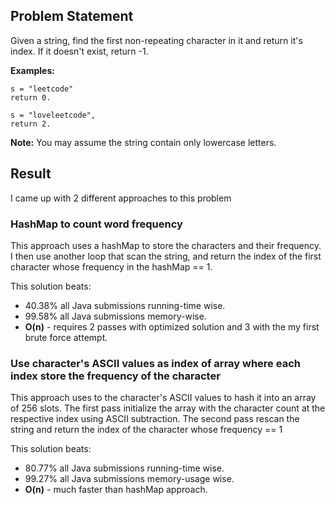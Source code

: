 ## Problem Statement

Given a string, find the first non-repeating character in it and return it's index. If it doesn't exist, return -1.

__Examples:__
```
s = "leetcode"
return 0.
```
```
s = "loveleetcode",
return 2.
```
__Note:__ You may assume the string contain only lowercase letters.

## Result
I came up with 2 different approaches to this problem

### HashMap to count word frequency
This approach uses a hashMap to store the characters and their frequency. I then use another loop that scan the string, and return the index of the first 
character whose frequency in the hashMap == 1.

This solution beats:
* 40.38% all Java submissions running-time wise.
* 99.58% all Java submissions memory-wise.
* __O(n)__ - requires 2 passes with optimized solution and 3 with the my first brute force attempt.

### Use character's ASCII values as index of array where each index store the frequency of the character
This approach uses to the character's ASCII values to hash it into an array of 256 slots. 
The first pass initialize the array with the character count at the respective index using ASCII subtraction.
The second pass rescan the string and return the index of the character whose frequency == 1

This solution beats:
* 80.77% all Java submissions running-time wise.
* 99.27% all Java submissions memory-usage wise.
* __O(n)__ - much faster than hashMap approach.
